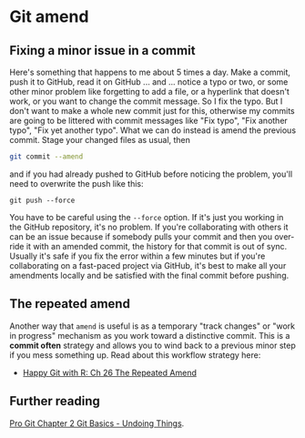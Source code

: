 # Git amend



## Fixing a minor issue in a commit

Here's something that happens to me about 5 times a day. Make a commit, push it to GitHub, read it on GitHub ... and ... notice a typo or two, or some other minor problem like forgetting to add a file, or a hyperlink that doesn't work, or you want to change the commit message. So I fix the typo. But I don't want to make a whole new commit just for this, otherwise my commits are going to be littered with commit messages like "Fix typo", "Fix another typo", "Fix yet another typo". What we can do instead is amend the previous commit. Stage your changed files as usual, then

```bash
git commit --amend
```

and if you had already pushed to GitHub before noticing the problem, you'll need to overwrite the push like this:

```
git push --force
```

You have to be careful using the `--force` option. If it's just you working in the GitHub repository, it's no problem. If you're collaborating with others it can be an issue because if somebody pulls your commit and then you over-ride it with an amended commit, the history for that commit is out of sync. Usually it's safe if you fix the error within a few minutes but if you're collaborating on a fast-paced project via GitHub, it's best to make all your amendments locally and be satisfied with the final commit before pushing.



## The repeated amend

Another way that `amend` is useful is as a temporary "track changes" or "work in progress" mechanism as you work toward a distinctive commit. This is a **commit often** strategy and allows you to wind back to a previous minor step if you mess something up. Read about this workflow strategy here:

* [Happy Git with R: Ch 26 The Repeated Amend](https://happygitwithr.com/repeated-amend.html#repeated-amend)



## Further reading
[Pro Git Chapter 2 Git Basics - Undoing Things](https://git-scm.com/book/en/v2/Git-Basics-Undoing-Things).



